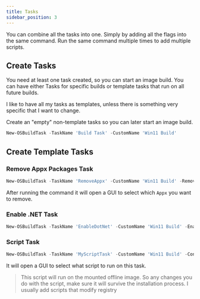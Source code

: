 ```yaml
---
title: Tasks
sidebar_position: 3
---
```


You can combine all the tasks into one. Simply by adding all the flags into the same command.
Run the same command multiple times to add multiple scripts.

## Create Tasks

You need at least one task created, so you can start an image build.
You can have either Tasks for specific builds or template tasks that run on all future builds.

I like to have all my tasks as templates, unless there is something very specific that I want to change.

Create an "empty" non-template tasks so you can later start an image build.

```powershell
New-OSBuildTask -TaskName 'Build Task' -CustomName 'Win11 Build'
```

## Create Template Tasks

### Remove Appx Packages Task

```powershell
New-OSBuildTask -TaskName 'RemoveAppx' -CustomName 'Win11 Build' -RemoveAppx -SaveAs Template
```

After running the command it will open a GUI to select which `Appx` you want to remove.

### Enable .NET Task

```powershell
New-OSBuildTask -TaskName 'EnableDotNet' -CustomName 'Win11 Build' -EnableNetFX3 -SaveAs Template
```

### Script Task

```powershell
New-OSBuildTask -TaskName 'MyScriptTask' -CustomName 'Win11 Build' -ContentScripts -SaveAs Template
```

It will open a GUI to select what script to run on this task.

> This script will run on the mounted offline image. So any changes you do with the script, make sure
> it will survive the installation process. I usually add scripts that modify registry
